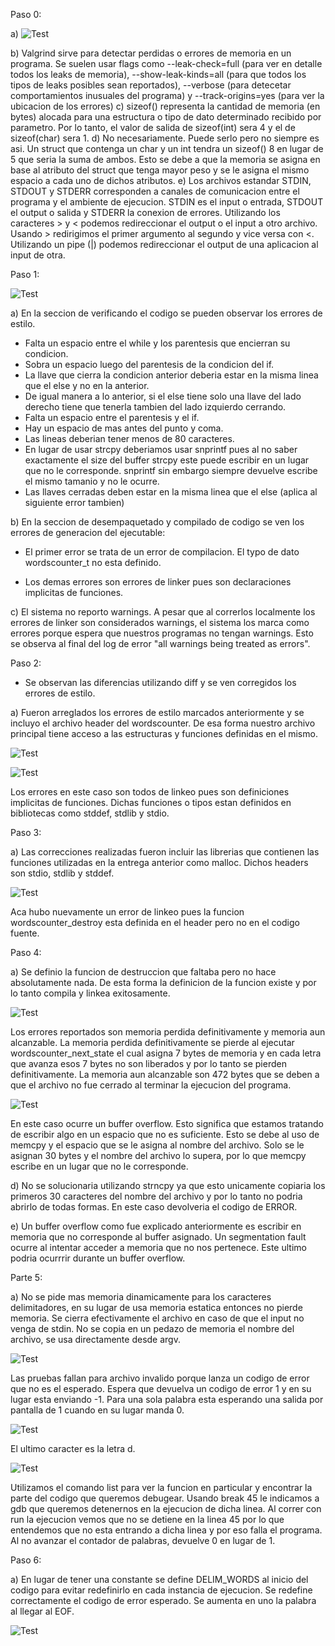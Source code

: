 Paso 0:

a) ![Test](imgs/paso0a.png?raw=true)

b) Valgrind sirve para detectar perdidas o errores de memoria en un programa. Se suelen usar flags como --leak-check=full (para ver en detalle todos los leaks de memoria), --show-leak-kinds=all (para que todos los tipos de leaks posibles sean reportados), --verbose (para detecetar comportamientos inusuales del programa) y --track-origins=yes (para ver la ubicacion de los errores)
c) sizeof() representa la cantidad de memoria (en bytes) alocada para una estructura o tipo de dato determinado recibido por parametro. Por lo tanto, el valor de salida de sizeof(int) sera 4 y el de sizeof(char) sera 1.
d) No necesariamente. Puede serlo pero no siempre es asi. Un struct que contenga un char y un int tendra un sizeof() 8 en lugar de 5 que seria la suma de ambos. Esto se debe a que la memoria se asigna en base al atributo del struct que tenga mayor peso y se le asigna el mismo espacio a cada uno de dichos atributos.
e) Los archivos estandar STDIN, STDOUT y STDERR corresponden a canales de comunicacion entre el programa y el ambiente de ejecucion. STDIN es el input o entrada, STDOUT el output o salida y STDERR la conexion de errores. Utilizando los caracteres > y < podemos redireccionar el output o el input a otro archivo. Usando > redirigimos el primer argumento al segundo y vice versa con <. Utilizando un pipe (|) podemos redireccionar el output de una aplicacion al input de otra.

Paso 1:

![Test](imgs/paso1.png?raw=true)

a) En la seccion de verificando el codigo se pueden observar los errores de estilo.
* Falta un espacio entre el while y los parentesis que encierran su condicion. 
* Sobra un espacio luego del parentesis de la condicion del if.
* La llave que cierra la condicion anterior deberia estar en la misma linea que el else y no en la anterior.
* De igual manera a lo anterior, si el else tiene solo una llave del lado derecho tiene que tenerla tambien del lado izquierdo cerrando.
* Falta un espacio entre el parentesis y el if.
* Hay un espacio de mas antes del punto y coma.
* Las lineas deberian tener menos de 80 caracteres.
* En lugar de usar strcpy deberiamos usar snprintf pues al no saber exactamente el size del buffer strcpy este puede escribir en un lugar que no le corresponde. snprintf sin embargo siempre devuelve escribe el mismo tamanio y no le ocurre.
* Las llaves cerradas deben estar en la misma linea que el else (aplica al siguiente error tambien)

b) En la seccion de desempaquetado y compilado de codigo se ven los errores de generacion del ejecutable:

* El primer error se trata de un error de compilacion. El typo de dato wordscounter_t no esta definido.

* Los demas errores son errores de linker pues son declaraciones implicitas de funciones.

c) El sistema no reporto warnings. A pesar que al correrlos localmente los errores de linker son considerados warnings, el sistema los marca como errores porque espera que nuestros programas no tengan warnings. Esto se observa al final del log de error "all warnings being treated as errors".


Paso 2:

* Se observan las diferencias utilizando diff y se ven corregidos los errores de estilo.

a) Fueron arreglados los errores de estilo marcados anteriormente y se incluyo el archivo header del wordscounter. De esa forma nuestro archivo principal tiene acceso a las estructuras y funciones definidas en el mismo.

![Test](imgs/paso2b.png?raw=true)


![Test](imgs/paso2c.png?raw=true)

Los errores en este caso son todos de linkeo pues son definiciones implicitas de funciones. Dichas funciones o tipos estan definidos en bibliotecas como stddef, stdlib y stdio.

Paso 3:

a) Las correcciones realizadas fueron incluir las librerias que contienen las funciones utilizadas en la entrega anterior como malloc. Dichos headers son stdio, stdlib y stddef.

![Test](imgs/paso3.png?raw=true)

Aca hubo nuevamente un error de linkeo pues la funcion wordscounter_destroy esta definida en el header pero no en el codigo fuente.

Paso 4:

a) Se definio la funcion de destruccion que faltaba pero no hace absolutamente nada. De esta forma la definicion de la funcion existe y por lo tanto compila y linkea exitosamente.

![Test](imgs/paso4b.png?raw=true)

Los errores reportados son memoria perdida definitivamente y memoria aun alcanzable. La memoria perdida definitivamente se pierde al ejecutar wordscounter\_next\_state el cual asigna 7 bytes de memoria y en cada letra que avanza esos 7 bytes no son liberados y por lo tanto se pierden definitivamente. La memoria aun alcanzable son 472 bytes que se deben a que el archivo no fue cerrado al terminar la ejecucion del programa.

![Test](imgs/paso4c.png?raw=true)

 En este caso ocurre un buffer overflow. Esto significa que estamos tratando de escribir algo en un espacio que no es suficiente. Esto se debe al uso de memcpy y el espacio que se le asigna al nombre del archivo. Solo se le asignan 30 bytes y el nombre del archivo lo supera, por lo que memcpy escribe en un lugar que no le corresponde.

d) No se solucionaria utilizando strncpy ya que esto unicamente copiaria los primeros 30 caracteres del nombre del archivo y por lo tanto no podria abrirlo de todas formas. En este caso devolveria el codigo de ERROR.

e) Un buffer overflow como fue explicado anteriormente es escribir en memoria que no corresponde al buffer asignado. Un segmentation fault ocurre al intentar acceder a memoria que no nos pertenece. Este ultimo podria ocurrrir durante un buffer overflow.


Parte 5:

a) No se pide mas memoria dinamicamente para los caracteres delimitadores, en su lugar de usa memoria estatica entonces no pierde memoria. Se cierra efectivamente el archivo en caso de que el input no venga de stdin. No se copia en un pedazo de memoria el nombre del archivo, se usa directamente desde argv.

![Test](imgs/paso5b.png?raw=true)

Las pruebas fallan para archivo invalido porque lanza un codigo de error que no es el esperado. Espera que devuelva un codigo de error 1 y en su lugar esta enviando -1. Para una sola palabra esta esperando una salida por pantalla de 1 cuando en su lugar manda 0.

![Test](imgs/paso5c.png?raw=true)

El ultimo caracter es la letra d.

![Test](imgs/paso5d.png?raw=true)

Utilizamos el comando list para ver la funcion en particular y encontrar la parte del codigo que queremos debugear. Usando break 45 le indicamos a gdb que queremos detenernos en la ejecucion de dicha linea. Al correr con run la ejecucion vemos que no se detiene en la linea 45 por lo que entendemos que no esta entrando a dicha linea y por eso falla el programa. Al no avanzar el contador de palabras, devuelve 0 en lugar de 1.

Paso 6:

a) En lugar de tener una constante se define DELIM_WORDS al inicio del codigo para evitar redefinirlo en cada instancia de ejecucion. Se redefine correctamente el codigo de error esperado. Se aumenta en uno la palabra al llegar al EOF.


![Test](imgs/paso6c.png?raw=true)


